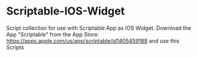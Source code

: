 # Scriptable-IOS-Widget
Script collection for use with Scriptable App as IOS Widget. 
Download the App "Scriptable" from the App Store: https://apps.apple.com/us/app/scriptable/id1405459188
and use this Scripts

